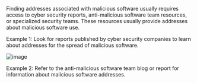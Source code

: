 Finding addresses associated with malicious software usually requires access to cyber security reports, anti-malicious software team resources, or specialized security teams. These resources usually provide addresses about malicious software use.

Example 1: Look for reports published by cyber security companies to learn about addresses for the spread of malicious software.

![image](https://docs.codatta.io/~gitbook/image?url=https%3A%2F%2F1881594289-files.gitbook.io%2F%7E%2Ffiles%2Fv0%2Fb%2Fgitbook-x-prod.appspot.com%2Fo%2Fspaces%252F1R7hte14lgxgSWN8B4ik%252Fuploads%252F77mBGaF9LyqWZg6U1cbb%252Fimage.png%3Falt%3Dmedia%26token%3D8ffb021d-e188-4213-bbdd-8b74217c7293&width=768&dpr=4&quality=100&sign=c17498e2&sv=1)

Example 2: Refer to the anti-malicious software team blog or report for information about malicious software addresses.